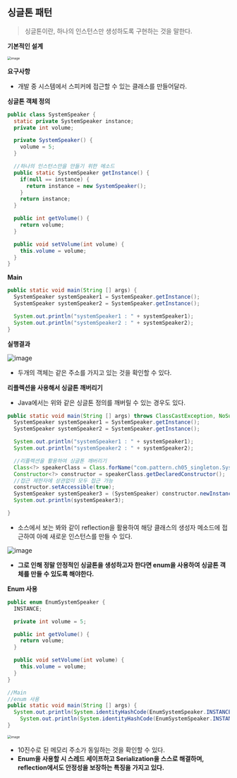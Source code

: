 ## 싱글톤 패턴

> 싱글톤이란, 하나의 인스턴스만 생성하도록 구현하는 것을 말한다.



**기본적인 설계**

<img src="https://user-images.githubusercontent.com/40616436/80898239-2239f800-8d3c-11ea-9a89-5b7c2eafe318.png" alt="image" style="zoom:50%;" />



**요구사항**

- 개발 중 시스템에서 스피커에 접근할 수 있는 클래스를 만들어달라.



**싱글톤 객체 정의**

~~~java
public class SystemSpeaker {
  static private SystemSpeaker instance;
  private int volume;

  private SystemSpeaker() {
    volume = 5;
  }

  //하나의 인스턴스만을 만들기 위한 메소드
  public static SystemSpeaker getInstance() {
    if(null == instance) {
      return instance = new SystemSpeaker();
    }
    return instance;
  }

  public int getVolume() {
    return volume;
  }

  public void setVolume(int volume) {
    this.volume = volume;
  }
}
~~~



**Main**

~~~java
public static void main(String [] args) {
  SystemSpeaker systemSpeaker1 = SystemSpeaker.getInstance();
  SystemSpeaker systemSpeaker2 = SystemSpeaker.getInstance();

  System.out.println("systemSpeaker1 : " + systemSpeaker1);
  System.out.println("systemSpeaker2 : " + systemSpeaker2);
}
~~~



**실행결과**

![image](https://user-images.githubusercontent.com/40616436/80898717-8dd29400-8d41-11ea-8eef-250dc664e54a.png)

- 두개의 객체는 같은 주소를 가지고 있는 것을 확인할 수 있다.



**리플렉션을 사용해서 싱글톤 깨버리기**

- Java에서는 위와 같은 싱글톤 정의를 깨버릴 수 있는 경우도 있다.

~~~java
public static void main(String [] args) throws ClassCastException, NoSuchMethodException, IllegalAccessException, InvocationTargetException, InstantiationException, ClassNotFoundException, NoSuchFieldException {
  SystemSpeaker systemSpeaker1 = SystemSpeaker.getInstance();
  SystemSpeaker systemSpeaker2 = SystemSpeaker.getInstance();

  System.out.println("systemSpeaker1 : " + systemSpeaker1);
  System.out.println("systemSpeaker2 : " + systemSpeaker2);

  //리플렉션을 활용하여 싱글톤 깨버리기
  Class<?> speakerClass = Class.forName("com.pattern.ch05_singleton.SystemSpeaker");
  Constructor<?> constructor = speakerClass.getDeclaredConstructor();
  //접근 제한자에 상관없이 모두 접근 가능
  constructor.setAccessible(true);
  SystemSpeaker systemSpeaker3 = (SystemSpeaker) constructor.newInstance();
  System.out.println(systemSpeaker3);

}
~~~

- 소스에서 보는 봐와 같이 reflection을 활용하여 해당 클래스의 생성자 메소드에 접근하여 아예 새로운 인스턴스를 만들 수 있다.

![image](https://user-images.githubusercontent.com/40616436/80899237-d17ccc00-8d48-11ea-94e1-890c3d32bfba.png)

- **그로 인해 정말 안정적인 싱글톤을 생성하고자 한다면 enum을 사용하여 싱글톤 객체를 만들 수 있도록 해야한다.**



**Enum 사용**

~~~java
public enum EnumSystemSpeaker {
  INSTANCE;

  private int volume = 5;

  public int getVolume() {
    return volume;
  }

  public void setVolume(int volume) {
    this.volume = volume;
  }
}

//Main
//enum 사용
public static void main(String [] args) {
  System.out.println(System.identityHashCode(EnumSystemSpeaker.INSTANCE.getClass()));
	System.out.println(System.identityHashCode(EnumSystemSpeaker.INSTANCE.getClass()));
}
~~~

<img src="https://user-images.githubusercontent.com/40616436/80901337-bf9d2800-8d4c-11ea-821b-dd04376f855c.png" alt="image" style="zoom:50%;" />

- 10진수로 된 메모리 주소가 동일하는 것을 확인할 수 있다.
- **Enum을 사용할 시 스레드 세이프하고 Serialization을 스스로 해결하며, reflection에서도 안정성을 보장하는 특징을 가지고 있다.**
